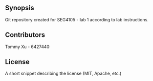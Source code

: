 ## Synopsis

Git repository created for SEG4105 - lab 1 according to lab instructions.

## Contributors

Tommy Xu - 6427440

## License

A short snippet describing the license (MIT, Apache, etc.)
